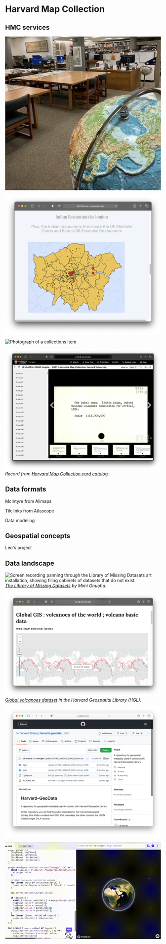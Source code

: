 # Harvard Map Collection 

## HMC services

![Photograph of the Map Collection with picture of a globe and big tables](https://raw.githubusercontent.com/HarvardMapCollection/classes/main/media/map-collection.png)


![Student project map showing Indian restaurants in London](https://raw.githubusercontent.com/HarvardMapCollection/classes/main/media/jess-map.png)

![Photograph of a collections item](https://raw.githubusercontent.com/HarvardMapCollection/classes/main/media/restaurant.png)

![Screenshot from Harvard online library catalog](https://raw.githubusercontent.com/HarvardMapCollection/classes/main/media/climate-reactions.png)
*Record from  [Harvard Map Collection card catalog](https://iiif.lib.harvard.edu/manifests/view/drs:45555303$402i).* 

## Data formats

McIntyre from Allmaps

Tilelinks from Atlascope

Data modeling

## Geospatial concepts

Leo's project

## Data landscape

![Screen recording panning through the Library of Missing Datasets art installation, showing filing cabinets of datasets that do not exist.](https://raw.githubusercontent.com/HarvardMapCollection/classes/main/media/onuoha.gif)
*[The Library of Missing Datasets](https://mimionuoha.com/the-library-of-missing-datasets) by Mimi Ọnụọha.* 


![Screenshot from Harvard Geospatial Library](https://raw.githubusercontent.com/HarvardMapCollection/classes/main/media/volcanoes.png)
*[Global volcanoes dataset](https://hgl.harvard.edu/catalog/harvard-glb-volc) in the Harvard Geospatial Library (HGL).* 

![Screenshot of the Github page containing all of the geodata records for the Harvard Geospatial Library](https://raw.githubusercontent.com/HarvardMapCollection/classes/main/media/hgl-records.png)

![Screen recording of a Mapbox GL JS app showing the earth in space panning around the globe](https://raw.githubusercontent.com/HarvardMapCollection/classes/main/media/globe.gif)